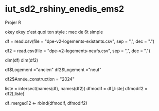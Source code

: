 # iut_sd2_rshiny_enedis_ems2
Projer R

okey okey 
c'est quoi ton style : mec de 6t simple 



df = read.csv(file = "dpe-v2-logements-existants.csv", sep = ",", dec = ".")

df2 = read.csv(file = "dpe-v2-logements-neufs.csv", sep = ",", dec = ".")

dim(df)
dim(df2)

df$Logement ="ancien"
df2$Logement ="neuf"

df2$Année_construction = "2024"

liste = intersect(names(df), names(df2))
dfmodif = df[,liste]
dfmodif2 = df2[,liste]

df_merged12 <- rbind(dfmodif, dfmodif2)